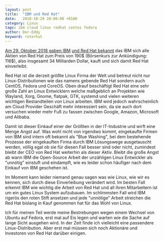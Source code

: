 ```yaml
---
layout: post
title:  "IBM und Red Hat"
date:   2018-10-29 20:00:00 +0100
category: Linux
tags: ibm cloud linux redhat centos fedora
author: Der-Eddy
keyword: roterhut
---
```


[Am 29. Oktober 2018 gaben IBM](https://newsroom.ibm.com/2018-10-28-IBM-To-Acquire-Red-Hat-Completely-Changing-The-Cloud-Landscape-And-Becoming-Worlds-1-Hybrid-Cloud-Provider) [und Red Hat bekannt](https://www.redhat.com/en/about/press-releases/ibm-acquire-red-hat-completely-changing-cloud-landscape-and-becoming-worlds-1-hybrid-cloud-provider?intcmp=701f2000000RWK2AAO) das IBM sich alle Aktien von Red Hat zum Preis von 190$ (Börsenkurs zur Ankündigung: 116$), also insgesamt 34 Milliarden Dollar, kauft und sich damit Red Hat einverleibt.

Red Hat ist die derzeit größte Linux Firma der Welt und betreut nicht nur Linux-Distributionen wie das namens gebende Red Hat sondern auch CentOS, Fedora und CoreOS. Oben drauf beschäftigt Red Hat eine sehr große Zahl an Linux Entwicklern welche maßgeblich an Projekten wie Wayland, Xorg, Gnome, flatpak, GTK, systemd und vielen weiteren wichtigen Bestandteilen von Linux arbeiten. IBM wird jedoch wahrscheinlich am Cloud Provider Geschäft mehr interessiert sein, da sie auch dort versuchen wieder mehr Fuß zu fassen zwischen Google, Amazon, Microsoft und Alibaba.

Damit ist dieser Einkauf einer der Größten in der IT-Industrie und wirft eine Menge Angst auf. Was wohl nicht von irgendwo kommt, eingekaufte Firmen von IBM sind intern oft bekannt als "Blue Washing", bei dem bestehende Prozesse der eingekauften Firma durch IBM Lösungswege ausgetauscht werden, völlig egal ob sie für diesen Fall besser sind oder nicht, zumindest bleibt der CEO von Red Hat weiterhin als dieser Aktiv. Bleibt die große Angst ab wann IBM die Open-Source Arbeit der unzähligen Linux Entwickler als "unnötig" einstuft und eindampft, wie es leider schon häufiger nach dem Einkauf von IBM geschehen ist. 

Im Moment kann leider niemand genau sagen was wie Linux, wie wir es kennen, sich durch diese Einverleibung verändert wird. Im besten Fall erkennt IBM wie wichtig die Arbeit von Red Hat und all ihren Mitarbeitern ist um ein gutes Linux System aufzubauen. Im schlimmsten Fall wird IBM rigerös den roten Stift ansetzen und jede "unnötige" Arbeit streichen die Red Hat bislang in Kauf genommen hat für das Wohl von Linux.

Ich für meinen Teil werde meine Bestrebungen wegen einem Wechsel von Ubuntu auf Fedora, erst mal auf Eis legen und warten wie die Sache auf lange Sicht ausgehen wird. In der Zeit finde ich vielleicht eine passendere Linux-Distribution. Aber erst mal müssen sich noch Aktionäre und Investoren von Red Hat darüber einigen.